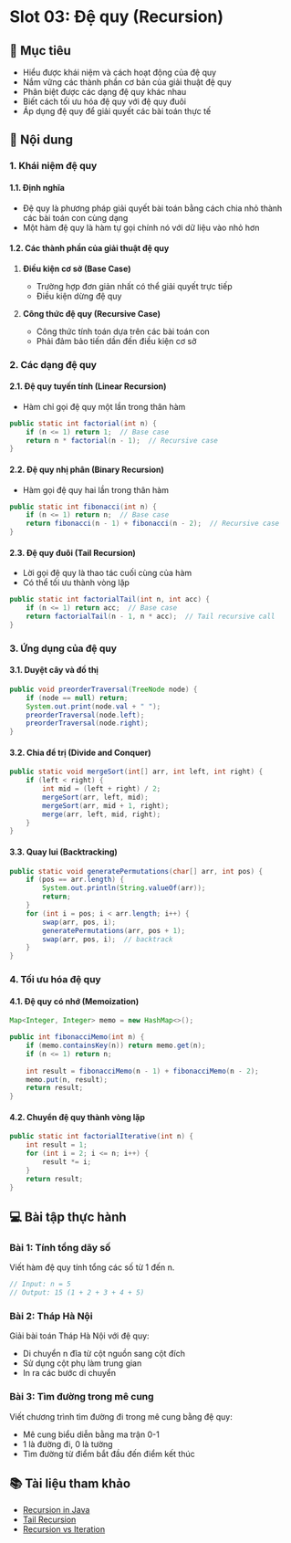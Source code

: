 # Slot 03: Đệ quy (Recursion)

## 🎯 Mục tiêu
- Hiểu được khái niệm và cách hoạt động của đệ quy
- Nắm vững các thành phần cơ bản của giải thuật đệ quy
- Phân biệt được các dạng đệ quy khác nhau
- Biết cách tối ưu hóa đệ quy với đệ quy đuôi
- Áp dụng đệ quy để giải quyết các bài toán thực tế

## 📝 Nội dung

### 1. Khái niệm đệ quy
#### 1.1. Định nghĩa
- Đệ quy là phương pháp giải quyết bài toán bằng cách chia nhỏ thành các bài toán con cùng dạng
- Một hàm đệ quy là hàm tự gọi chính nó với dữ liệu vào nhỏ hơn

#### 1.2. Các thành phần của giải thuật đệ quy
1. **Điều kiện cơ sở (Base Case)**
   - Trường hợp đơn giản nhất có thể giải quyết trực tiếp
   - Điều kiện dừng đệ quy

2. **Công thức đệ quy (Recursive Case)**
   - Công thức tính toán dựa trên các bài toán con
   - Phải đảm bảo tiến dần đến điều kiện cơ sở

### 2. Các dạng đệ quy

#### 2.1. Đệ quy tuyến tính (Linear Recursion)
- Hàm chỉ gọi đệ quy một lần trong thân hàm
```java
public static int factorial(int n) {
    if (n <= 1) return 1;  // Base case
    return n * factorial(n - 1);  // Recursive case
}
```

#### 2.2. Đệ quy nhị phân (Binary Recursion)
- Hàm gọi đệ quy hai lần trong thân hàm
```java
public static int fibonacci(int n) {
    if (n <= 1) return n;  // Base case
    return fibonacci(n - 1) + fibonacci(n - 2);  // Recursive case
}
```

#### 2.3. Đệ quy đuôi (Tail Recursion)
- Lời gọi đệ quy là thao tác cuối cùng của hàm
- Có thể tối ưu thành vòng lặp
```java
public static int factorialTail(int n, int acc) {
    if (n <= 1) return acc;  // Base case
    return factorialTail(n - 1, n * acc);  // Tail recursive call
}
```

### 3. Ứng dụng của đệ quy

#### 3.1. Duyệt cây và đồ thị
```java
public void preorderTraversal(TreeNode node) {
    if (node == null) return;
    System.out.print(node.val + " ");
    preorderTraversal(node.left);
    preorderTraversal(node.right);
}
```

#### 3.2. Chia để trị (Divide and Conquer)
```java
public static void mergeSort(int[] arr, int left, int right) {
    if (left < right) {
        int mid = (left + right) / 2;
        mergeSort(arr, left, mid);
        mergeSort(arr, mid + 1, right);
        merge(arr, left, mid, right);
    }
}
```

#### 3.3. Quay lui (Backtracking)
```java
public static void generatePermutations(char[] arr, int pos) {
    if (pos == arr.length) {
        System.out.println(String.valueOf(arr));
        return;
    }
    for (int i = pos; i < arr.length; i++) {
        swap(arr, pos, i);
        generatePermutations(arr, pos + 1);
        swap(arr, pos, i);  // backtrack
    }
}
```

### 4. Tối ưu hóa đệ quy

#### 4.1. Đệ quy có nhớ (Memoization)
```java
Map<Integer, Integer> memo = new HashMap<>();

public int fibonacciMemo(int n) {
    if (memo.containsKey(n)) return memo.get(n);
    if (n <= 1) return n;
    
    int result = fibonacciMemo(n - 1) + fibonacciMemo(n - 2);
    memo.put(n, result);
    return result;
}
```

#### 4.2. Chuyển đệ quy thành vòng lặp
```java
public static int factorialIterative(int n) {
    int result = 1;
    for (int i = 2; i <= n; i++) {
        result *= i;
    }
    return result;
}
```

## 💻 Bài tập thực hành

### Bài 1: Tính tổng dãy số
Viết hàm đệ quy tính tổng các số từ 1 đến n.
```java
// Input: n = 5
// Output: 15 (1 + 2 + 3 + 4 + 5)
```

### Bài 2: Tháp Hà Nội
Giải bài toán Tháp Hà Nội với đệ quy:
- Di chuyển n đĩa từ cột nguồn sang cột đích
- Sử dụng cột phụ làm trung gian
- In ra các bước di chuyển

### Bài 3: Tìm đường trong mê cung
Viết chương trình tìm đường đi trong mê cung bằng đệ quy:
- Mê cung biểu diễn bằng ma trận 0-1
- 1 là đường đi, 0 là tường
- Tìm đường từ điểm bắt đầu đến điểm kết thúc

## 📚 Tài liệu tham khảo
- [Recursion in Java](https://www.geeksforgeeks.org/recursion-in-java/)
- [Tail Recursion](https://www.baeldung.com/java-tail-recursion)
- [Recursion vs Iteration](https://www.geeksforgeeks.org/recursion-vs-iteration/)